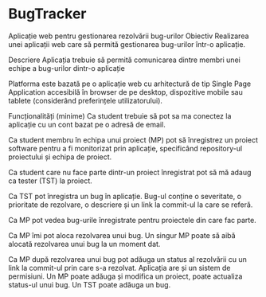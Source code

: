 ﻿# BugTracker

 Aplicație web pentru gestionarea rezolvării bug-urilor
Obiectiv
Realizarea unei aplicații web care să permită gestionarea bug-urilor într-o aplicație.

Descriere
Aplicația trebuie să permită comunicarea dintre membri unei echipe a bug-urilor dintr-o aplicație

Platforma este bazată pe o aplicație web cu arhitectură de tip Single Page Application accesibilă în browser de pe desktop, dispozitive mobile sau tablete (considerând preferințele utilizatorului).

Funcționalități (minime)
Ca student trebuie să pot sa ma conectez la aplicație cu un cont bazat pe o adresă de email.

Ca student membru în echipa unui proiect (MP) pot să înregistrez un proiect software pentru a fi monitorizat prin aplicație, specificând repository-ul proiectului și echipa de proiect.

Ca student care nu face parte dintr-un proiect înregistrat pot să mă adaug ca tester (TST) la proiect.

Ca TST pot înregistra un bug în aplicație. Bug-ul conține o severitate, o prioritate de rezolvare, o descriere și un link la commit-ul la care se referă.

Ca MP pot vedea bug-urile înregistrate pentru proiectele din care fac parte.

Ca MP îmi pot aloca rezolvarea unui bug. Un singur MP poate să aibă alocată rezolvarea unui bug la un moment dat.

Ca MP după rezolvarea unui bug pot adăuga un status al rezolvării cu un link la commit-ul prin care s-a rezolvat. Aplicația are și un sistem de permisiuni. Un MP poate adăuga și modifica un proiect, poate actualiza status-ul unui bug. Un TST poate adăuga un bug.
